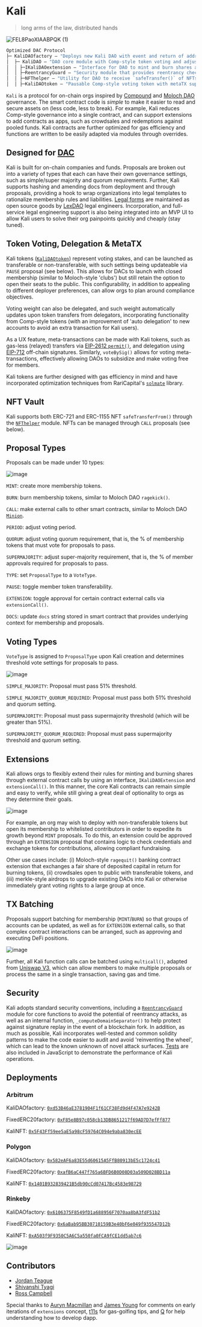 # Kali
> long arms of the law, distributed hands

![FEL8PaoXIAABPQK (1)](https://user-images.githubusercontent.com/92001561/143664806-6e49cc22-6ece-41b9-9ce4-3c488d9c42e1.jpg)

```ml
Optimized DAC Protocol
├─ KaliDAOfactory — "Deploys new Kali DAO with event and return of address"
│  ├─ KaliDAO — "DAO core module with Comp-style token voting and adjustment of membership, low-level calls on quorum/supermajority"
│  │ ├─IKaliDAOextension — "Interface for DAO to mint and burn shares as outputs of interactions with whitelisted external contracts, providing simple modularity"
│  │ ├─ReentrancyGuard — "Security module that provides reentrancy checks on core DAO functions"
│  │ ├─NFThelper — "Utility for DAO to receive `safeTransfer()` of NFTs under ERC-721 & ERC-1155 standards"
│  │ ├─KaliDAOtoken — "Pausable Comp-style voting token with metaTX support"
```

`Kali` is a protocol for on-chain orgs inspired by [Compound](https://github.com/compound-finance/compound-protocol/tree/master/contracts/Governance) and [Moloch DAO](https://github.com/MolochVentures/moloch) governance. The smart contract code is *simple* to make it easier to read and secure assets on (less code, less to break). For example, Kali reduces Comp-style governance into a single contract, and can support extensions to add contracts as apps, such as crowdsales and redemptions against pooled funds. Kali contracts are further optimized for gas efficiency and functions are written to be easily adapted via modules through overrides. 

## Designed for [DAC](https://lawbitrage.typepad.com/blog/2015/02/empowering-distributed-autonomous-companies.html)

Kali is built for on-chain companies and funds. Proposals are broken out into a variety of types that each can have their own governance settings, such as simple/super majority and quorum requirements. Further, Kali supports hashing and amending docs from deployment and through proposals, providing a hook to wrap organizations into legal templates to rationalize membership rules and liabilities. [Legal forms](https://github.com/lexDAO/LexCorpus/tree/master/contracts/legal) are maintained as open source goods by [LexDAO](https://twitter.com/lex_DAO) legal engineers. Incorporation, and full-service legal engineering support is also being integrated into an MVP UI to allow Kali users to solve their org painpoints quickly and cheaply (stay tuned).

## Token Voting, Delegation & MetaTX

Kali tokens ([`KaliDAOtoken`](https://github.com/lexDAO/Kali/blob/main/contracts/KaliDAOtoken.sol)) represent voting stakes, and can be launched as transferable or non-transferable, with such settings being updateable via `PAUSE` proposal (see below). This allows for DACs to launch with closed membership (similar to Moloch-style 'clubs') but still retain the option to open their seats to the public. This configurability, in addition to appealing to different deployer preferences, can allow orgs to plan around compliance objectives.

Voting weight can also be delegated, and such weight automatically updates upon token transfers from delegators, incorporating functionality from Comp-style tokens (with an improvement of 'auto delegation' to new accounts to avoid an extra transaction for Kali users). 

As a UX feature, meta-transactions can be made with Kali tokens, such as gas-less (relayed) transfers via [EIP-2612 `permit()`](https://eips.ethereum.org/EIPS/eip-2612), and delegation using [EIP-712](https://eips.ethereum.org/EIPS/eip-712) off-chain signatures. Similarly, `voteBySig()` allows for voting meta-transactions, effectively allowing DAOs to subsidize and make voting free for members. 

Kali tokens are further designed with gas efficiency in mind and have incorporated optimization techniques from RariCapital's [`solmate`](https://github.com/Rari-Capital/solmate/blob/main/src/tokens/ERC20.sol) library.

## NFT Vault

Kali supports both ERC-721 and ERC-1155 NFT `safeTransferFrom()` through the [`NFThelper`](https://github.com/lexDAO/Kali/blob/main/contracts/NFThelper.sol) module. NFTs can be managed through `CALL` proposals (see below).

## Proposal Types

Proposals can be made under 10 types: 

![image](https://user-images.githubusercontent.com/92001561/143672017-12b6ec3f-0f78-4c9a-9932-a78d1cc00ddf.png)

`MINT`: create more membership tokens.

`BURN`: burn membership tokens, similar to Moloch DAO `ragekick()`.

`CALL`: make external calls to other smart contracts, similar to Moloch DAO [`Minion`](https://github.com/raid-guild/moloch-minion). 

`PERIOD`: adjust voting period.

`QUORUM`: adjust voting quorum requirement, that is, the % of membership tokens that must vote for proposals to pass.

`SUPERMAJORITY`: adjust super-majority requirement, that is, the % of member approvals required for proposals to pass.

`TYPE`: set `ProposalType` to a `VoteType`.

`PAUSE`: toggle member token transferability.

`EXTENSION`: toggle approval for certain contract external calls via `extensionCall()`.

`DOCS`: update `docs` string stored in smart contract that provides underlying context for membership and proposals.

## Voting Types

`VoteType` is assigned to `ProposalType` upon Kali creation and determines threshold vote settings for proposals to pass.

![image](https://user-images.githubusercontent.com/92001561/143672159-7b19ce76-eeca-4468-b26f-e0914f347923.png)

`SIMPLE_MAJORITY`: Proposal must pass 51% threshold.

`SIMPLE_MAJORITY_QUORUM_REQUIRED`: Proposal must pass both 51% threshold and quorum setting.

`SUPERMAJORITY`: Proposal must pass supermajority threshold (which will be greater than 51%).

`SUPERMAJORITY_QUORUM_REQUIRED`: Proposal must pass supermajority threshold and quorum setting.

## Extensions

Kali allows orgs to flexibly extend their rules for minting and burning shares through external contract calls by using an interface, `IKaliDAOExtension` and `extensionCall()`. In this manner, the core Kali contracts can remain simple and easy to verify, while still giving a great deal of optionality to orgs as they determine their goals.

![image](https://user-images.githubusercontent.com/92001561/143672135-34b80e90-ce2d-4e8d-a35a-d03aa4637fe7.png)

For example, an org may wish to deploy with non-transferable tokens but open its membership to whitelisted contributors in order to expedite its growth beyond `MINT` proposals. 
To do this, an extension could be approved through an `EXTENSION` proposal that contains logic to check credentials and exchange tokens for contributions, allowing compliant fundraising. 

Other use cases include: (i) Moloch-style `ragequit()` banking contract extension that exchanges a fair share of deposited capital in return for burning tokens, (ii) crowdsales open to public with transferable tokens, and (iii) merkle-style airdrops to upgrade existing DAOs into Kali or otherwise immediately grant voting rights to a large group at once.

## TX Batching

Proposals support batching for membership (`MINT`/`BURN`) so that groups of accounts can be updated, as well as for `EXTENSION` external calls, so that complex contract interactions can be arranged, such as approving and executing DeFi positions.

![image](https://user-images.githubusercontent.com/92001561/143672192-dd83ed89-915c-48b0-a609-1af2d5df6d4b.png)

Further, all Kali function calls can be batched using `multicall()`, adapted from [Uniswap V3](https://github.com/Uniswap/v3-periphery/blob/main/contracts/base/Multicall.sol), which can allow members to make multiple proposals or process the same in a single transaction, saving gas and time. 

## Security

Kali adopts standard security conventions, including a [`ReentrancyGuard`](https://github.com/lexDAO/Kali/blob/main/contracts/ReentrancyGuard.sol) module for core functions to avoid the potential of reentrancy attacks, as well as an internal function, `_computeDomainSeparator()` to help protect against signature replay in the event of a blockchain fork. In addition, as much as possible, Kali incorporates well-tested and common solidity patterns to make the code easier to audit and avoid 'reinventing the wheel', which can lead to the known unknown of novel attack surfaces. [Tests](https://github.com/lexDAO/Kali/blob/main/test/KaliDAO.test.js) are also included in JavaScript to demonstrate the performance of Kali operations.

## Deployments

### Arbitrum

KaliDAOfactory: [`0xd53B46aE3781904F1f61CF38Fd9d4F47A7e9242B`](https://arbiscan.io/address/0xd53b46ae3781904f1f61cf38fd9d4f47a7e9242b#code)

FixedERC20factory: [`0xF85e8B97c058cb13DB8651217f69AD7D7efFf877`](https://arbiscan.io/address/0xF85e8B97c058cb13DB8651217f69AD7D7efFf877#code)

KaliNFT: [`0x5F43Ff59ee5aE5a98cF59764C094e9aba830ecEE`](https://arbiscan.io/address/0x5F43Ff59ee5aE5a98cF59764C094e9aba830ecEE#code)

### Polygon

KaliDAOfactory: [`0x582eAF6a83E55d60615A5FfB80913bE5c1724c41`](https://polygonscan.com/address/0x582eaf6a83e55d60615a5ffb80913be5c1724c41#code)

FixedERC20factory: [`0xafB6aC447f765a6BFD6B0D08D03a509D028BD11a`](https://polygonscan.com/address/0xafB6aC447f765a6BFD6B0D08D03a509D028BD11a#code)

KaliNFT: [`0x1401B932839421B5db90cCd07417Bc4583e98729`](https://polygonscan.com/address/0x1401B932839421B5db90cCd07417Bc4583e98729#code)

### Rinkeby

KaliDAOfactory: [`0x6106375F8549fD1a688956F7070aa8bA3fdF51b2`](https://rinkeby.etherscan.io/address/0x6106375f8549fd1a688956f7070aa8ba3fdf51b2#code)

FixedERC20factory: [`0x6aBab95BB30710159B3e40bF6e049f935547D12b`](https://rinkeby.etherscan.io/address/0x6aBab95BB30710159B3e40bF6e049f935547D12b#code)

KaliNFT: [`0xA503f9F9350C5A6C5a550fa0FCA9fCE1dd5ab7c6`](https://rinkeby.etherscan.io/address/0xA503f9F9350C5A6C5a550fa0FCA9fCE1dd5ab7c6#code)

![image](https://user-images.githubusercontent.com/92001561/144010284-91a1de05-951f-466c-8492-b0a5ea0b9de5.png)

## Contributors

- [Jordan Teague](https://twitter.com/jordanteague)
- [Shivanshi Tyagi](https://twitter.com/nerderlyne)
- [Ross Campbell](https://twitter.com/r_ross_campbell)

Special thanks to [Auryn Macmillan](https://twitter.com/auryn_macmillan) and [James Young](https://twitter.com/jamesyoung) for comments on early iterations of `extensions` concept, [t11s](https://twitter.com/transmissions11) for gas-golfing tips, and [Q](https://twitter.com/quentinc137) for help understanding how to develop dapp.
